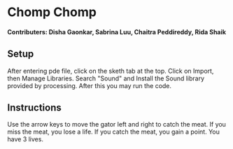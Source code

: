 # Chomp Chomp 
#### Contributers: Disha Gaonkar, Sabrina Luu, Chaitra Peddireddy, Rida Shaik 

## Setup

After entering pde file, click on the sketh tab at the top.
Click on Import, then Manage Libraries.
Search "Sound" and Install the Sound library provided by processing. 
After this you may run the code.

## Instructions 

Use the arrow keys to move the gator left and right to catch the meat. 
If you miss the meat, you lose a life.
If you catch the meat, you gain a point.
You have 3 lives.